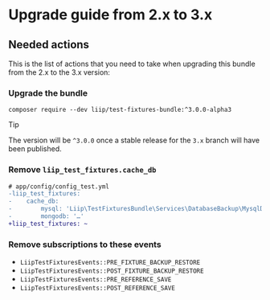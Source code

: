 # Upgrade guide from 2.x to 3.x

## Needed actions
This is the list of actions that you need to take when upgrading this bundle from the 2.x to the 3.x version:

### Upgrade the bundle

```shell
composer require --dev liip/test-fixtures-bundle:^3.0.0-alpha3
```

> [!TIP]
> The version will be `^3.0.0` once a stable release for the `3.x` branch will have been published.

### Remove `liip_test_fixtures.cache_db`

```diff
# app/config/config_test.yml
-liip_test_fixtures:
-    cache_db:
-        mysql: 'Liip\TestFixturesBundle\Services\DatabaseBackup\MysqlDatabaseBackup'
-        mongodb: '…'
+liip_test_fixtures: ~
```

### Remove subscriptions to these events

  - `LiipTestFixturesEvents::PRE_FIXTURE_BACKUP_RESTORE`
  - `LiipTestFixturesEvents::POST_FIXTURE_BACKUP_RESTORE`
  - `LiipTestFixturesEvents::PRE_REFERENCE_SAVE`
  - `LiipTestFixturesEvents::POST_REFERENCE_SAVE`
